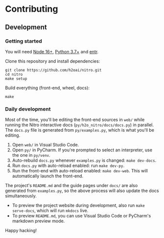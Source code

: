 # Contributing

## Development

### Getting started

You will need [Node 16+](https://nodejs.org/en/), [Python 3.7+](https://www.python.org/downloads/) and [entr](https://eradman.com/entrproject/).

Clone this repository and install dependencies:

```
git clone https://github.com/h2oai/nitro.git
cd nitro
make setup
```

Build everything (front-end, wheel, docs):

```
make
```

### Daily development

Most of the time, you'll be editing the front-end sources in `web/` while running the Nitro interactive docs (`py/h2o_nitro/docs/docs.py`) in parallel.
The `docs.py` file is generated from `py/examples.py`, which is what you'll be editing.

1. Open `web/` in Visual Studio Code.
2. Open `py/` in PyCharm. If you're prompted to select an interpreter, use the one in `py/venv`.
3. Auto-rebuild `docs.py` whenever `examples.py` is changed: `make dev-docs`.
4. Run `docs.py` with auto-reload enabled: run `make dev-py`.
5. Run the front-end with auto-reload enabled: `make dev-web`. This will automatically launch the front-end.

The project's `README.md` and the guide pages under `docs/` are also generated from `examples.py`, so the above process
will also update the docs simultaneously.

- To preview the project website during development, also run `make serve-docs`, which will run `mkdocs` live.
- To preview `README.md`, you can use Visual Studio Code or PyCharm's markdown preview mode.

Happy hacking!
